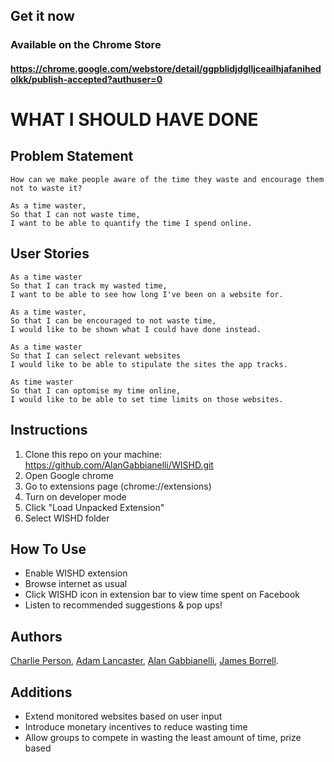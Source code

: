 ## Get it now
### Available on the Chrome Store
#### https://chrome.google.com/webstore/detail/ggpblidjdglljceailhjafanihedolkk/publish-accepted?authuser=0

WHAT I SHOULD HAVE DONE
=======================

Problem Statement
-----------------
```
How can we make people aware of the time they waste and encourage them not to waste it?
```

```
As a time waster,
So that I can not waste time,
I want to be able to quantify the time I spend online.
```


User Stories
------------

```
As a time waster
So that I can track my wasted time,
I want to be able to see how long I've been on a website for.
```

```
As a time waster,
So that I can be encouraged to not waste time,
I would like to be shown what I could have done instead.
```

```
As a time waster
So that I can select relevant websites
I would like to be able to stipulate the sites the app tracks.
```

```
As time waster
So that I can optomise my time online,
I would like to be able to set time limits on those websites.
```

Instructions
------------

1. Clone this repo on your machine: https://github.com/AlanGabbianelli/WISHD.git
2. Open Google chrome
3. Go to extensions page (chrome://extensions)
4. Turn on developer mode
5. Click "Load Unpacked Extension"
6. Select WISHD folder

How To Use
-----------
- Enable WISHD extension
- Browse internet as usual
- Click WISHD icon in extension bar to view time spent on Facebook
- Listen to recommended suggestions & pop ups!

Authors
--------
[Charlie Person](https://github.com/charlieperson),
[Adam Lancaster](https://github.com/Adzz),
[Alan Gabbianelli](https://github.com/AlanGabbianelli),
[James Borrell](https://github.com/JBorrell).

Additions
----------
- Extend monitored websites based on user input
- Introduce monetary incentives to reduce wasting time
- Allow groups to compete in wasting the least amount of time, prize based
